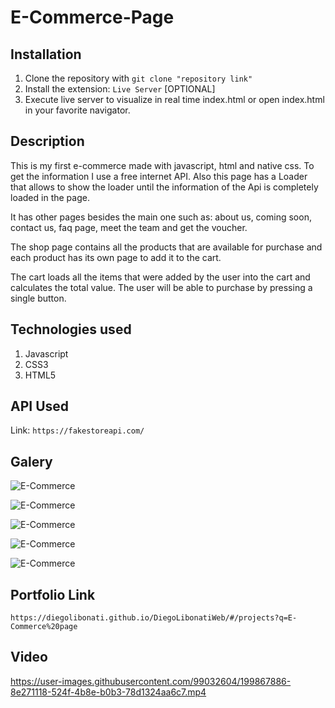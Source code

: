 # E-Commerce-Page

## Installation

1. Clone the repository with `git clone "repository link"`
2. Install the extension: `Live Server` [OPTIONAL]
3. Execute live server to visualize in real time index.html or open index.html in your favorite navigator.

## Description

This is my first e-commerce made with javascript, html and native css. To get the information I use a free internet API.
Also this page has a Loader that allows to show the loader until the information of the Api is completely loaded in the page.

It has other pages besides the main one such as: about us, coming soon, contact us, faq page, meet the team and get the voucher.

The shop page contains all the products that are available for purchase and each product has its own page to add it to the cart.

The cart loads all the items that were added by the user into the cart and calculates the total value. The user will be able to purchase by pressing a single button.

## Technologies used

1. Javascript
2. CSS3
3. HTML5

## API Used

Link: `https://fakestoreapi.com/`

## Galery

![E-Commerce](https://raw.githubusercontent.com/DiegoLibonati/DiegoLibonatiWeb/main/data/projects/Javascript/Imagenes/ecommerce-0.jpg)

![E-Commerce](https://raw.githubusercontent.com/DiegoLibonati/DiegoLibonatiWeb/main/data/projects/Javascript/Imagenes/ecommerce-1.jpg)

![E-Commerce](https://raw.githubusercontent.com/DiegoLibonati/DiegoLibonatiWeb/main/data/projects/Javascript/Imagenes/ecommerce-2.jpg)

![E-Commerce](https://raw.githubusercontent.com/DiegoLibonati/DiegoLibonatiWeb/main/data/projects/Javascript/Imagenes/ecommerce-3.jpg)

![E-Commerce](https://raw.githubusercontent.com/DiegoLibonati/DiegoLibonatiWeb/main/data/projects/Javascript/Imagenes/ecommerce-4.jpg)

## Portfolio Link

`https://diegolibonati.github.io/DiegoLibonatiWeb/#/projects?q=E-Commerce%20page`

## Video


https://user-images.githubusercontent.com/99032604/199867886-8e271118-524f-4b8e-b0b3-78d1324aa6c7.mp4


